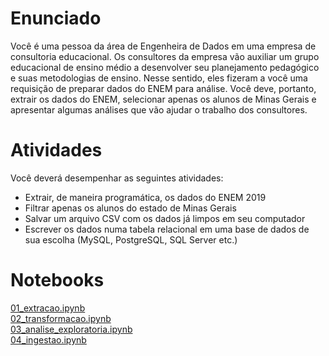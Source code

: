 # Enunciado
Você é uma pessoa da área de Engenheira de Dados em uma empresa de consultoria educacional. Os consultores da empresa vão auxiliar um grupo educacional de ensino médio a desenvolver seu planejamento pedagógico e suas metodologias de ensino. Nesse sentido, eles fizeram a você uma requisição de preparar dados do ENEM para análise. Você deve, portanto, extrair os dados do ENEM, selecionar apenas os alunos de Minas Gerais e apresentar algumas análises que vão ajudar o trabalho dos consultores.

# Atividades
Você deverá desempenhar as seguintes atividades:

<ul><li>Extrair, de maneira programática, os dados do ENEM 2019</li>
<li>Filtrar apenas os alunos do estado de Minas Gerais</li>
<li>Salvar um arquivo CSV com os dados já limpos em seu computador</li>
<li>Escrever os dados numa tabela relacional em uma base de dados de sua escolha (MySQL, PostgreSQL, SQL Server etc.)</li></ul>

# Notebooks
<a href="https://github.com/fcampos300/Enem2019/blob/main/01_extracao.ipynb">01_extracao.ipynb</a><br>
<a href="https://github.com/fcampos300/Enem2019/blob/main/02_transformacao.ipynb">02_transformacao.ipynb</a><br>
<a href="https://github.com/fcampos300/Enem2019/blob/main/03_analise_exploratoria.ipynb">03_analise_exploratoria.ipynb</a><br>
<a href="https://github.com/fcampos300/Enem2019/blob/main/04_ingestao.ipynb">04_ingestao.ipynb</a>
